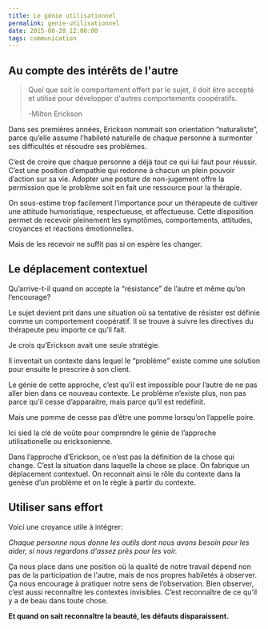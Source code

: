 ```yaml
---
title: Le génie utilisationnel
permalink: genie-utilisationnel
date: 2015-08-28 12:00:00
tags: communication
---
```


## Au compte des intérêts de l'autre

> Quel que soit le comportement offert par le sujet, il doit être accepté et utilisé pour développer d'autres comportements coopératifs.
>
> -Milton Erickson

Dans ses premières années, Erickson nommait son orientation “naturaliste”, parce qu’elle assume l’habileté naturelle de chaque personne à surmonter ses difficultés et résoudre ses problèmes.

C’est de croire que chaque personne a déjà tout ce qui lui faut pour réussir. C’est une position d’empathie qui redonne à chacun un plein pouvoir d’action sur sa vie. Adopter une posture de non-jugement offre la permission que le problème soit en fait une ressource pour la thérapie.

On sous-estime trop facilement l’importance pour un thérapeute de cultiver une attitude humoristique, respectueuse, et affectueuse. Cette disposition permet de recevoir pleinement les symptômes, comportements, attitudes, croyances et réactions émotionnelles.

Mais de les recevoir ne suffit pas si on espère les changer.

## Le déplacement contextuel

Qu’arrive-t-il quand on accepte la “résistance” de l’autre et même qu’on l’encourage?

Le sujet devient prit dans une situation où sa tentative de résister est définie comme un comportement coopératif. Il se trouve à suivre les directives du thérapeute peu importe ce qu’il fait.

Je crois qu’Erickson avait une seule stratégie.

Il inventait un contexte dans lequel le “problème” existe comme une solution pour ensuite le prescrire à son client.

Le génie de cette approche, c’est qu’il est impossible pour l’autre de ne pas aller bien dans ce nouveau contexte. Le problème n’existe plus, non pas parce qu’il cesse d’apparaitre, mais parce qu’il est redéfinit.

Mais une pomme de cesse pas d’être une pomme lorsqu’on l’appelle poire.

Ici sied la clé de voûte pour comprendre le génie de l’approche utilisationelle ou ericksonienne.

Dans l’approche d’Erickson, ce n’est pas la définition de la chose qui change. C’est la situation dans laquelle la chose se place. On fabrique un déplacement contextuel.
On reconnait ainsi le rôle du contexte dans la genèse d’un problème et on le règle à partir du contexte.

## Utiliser sans effort

Voici une croyance utile à intégrer:

*Chaque personne nous donne les outils dont nous avons besoin pour les aider, si nous regardons d'assez près pour les voir.*

Ça nous place dans une position où la qualité de notre travail dépend non pas de la participation de l'autre, mais de nos propres habiletés à observer. Ça nous encourage à pratiquer notre sens de l’observation. Bien observer, c’est aussi reconnaître les contextes invisibles. C’est reconnaître de ce qu’il y a de beau dans toute chose.

**Et quand on sait reconnaître la beauté, les défauts disparaissent.**